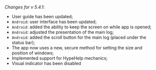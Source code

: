 _Changes for v 5.4.1_:
- User guide has been updated;
- `Android`: user interface has been updated;
- `Android`: added the ability to keep the screen on while app is opened;
- `Android`: adjusted the presentation of the main log;
- `Android`: added the scroll button for the main log (placed under the status bar);
- The app now uses a new, secure method for setting the size and position of windows;
- Implemented support for HypeHelp mechanics;
- Visual indicator has been disabled
